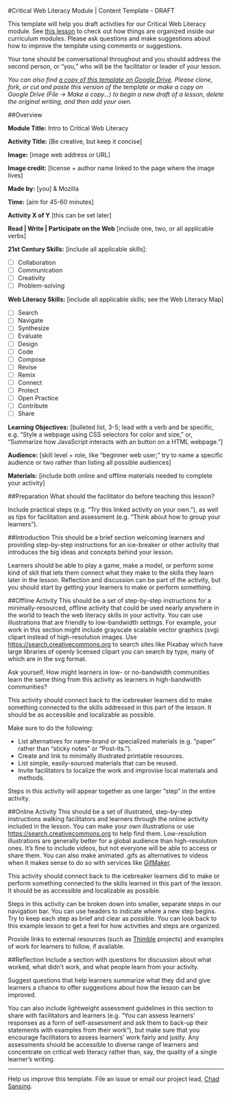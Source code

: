 #Critical Web Literacy Module | Content Template - DRAFT

This template will help you draft activities for our Critical Web Literacy module. See [this lesson](http://chadsansing.github.io/curriculum-testing/intermediate-web-lit-two/session01-buttons-and-alerts.html#overview0) to check out how things are organized inside our curriculum modules. Please ask questions and make suggestions about how to improve the template using comments or suggestions.

Your tone should be conversational throughout and you should address the second person, or “you,” who will be the facilitator or leader of your lesson.

*You can also find [a copy of this template on Google Drive](https://docs.google.com/document/d/1rr3MDOcfigcidn33LlGIN_rZg2gGyaQonPWxHfPBbMM/edit#). Please clone, fork, or cut and paste this version of the template or make a copy on Google Drive (File → Make a copy…) to begin a new draft of a lesson, delete the original writing, and then add your own.*

##Overview

**Module Title:** Intro to Critical Web Literacy

**Activity Title:** [Be creative, but keep it concise]

**Image:** [image web address or URL]

**Image credit:** [license + author name linked to the page where the image lives]

**Made by:** [you] & Mozilla

**Time:** [aim for 45-60 minutes]

**Activity X of Y** [this can be set later]

**Read | Write | Participate on the Web** [include one, two, or all applicable verbs]

**21st Century Skills:** [include all applicable skills]:
-[ ] Collaboration
-[ ] Communication
-[ ] Creativity
-[ ] Problem-solving

**Web Literacy Skills:** [include all applicable skills; see the Web Literacy Map]
-[ ] Search
-[ ] Navigate
-[ ] Synthesize
-[ ] Evaluate
-[ ] Design
-[ ] Code
-[ ] Compose
-[ ] Revise
-[ ] Remix
-[ ] Connect
-[ ] Protect
-[ ] Open Practice
-[ ] Contribute
-[ ] Share

**Learning Objectives:** [bulleted list, 3-5; lead with a verb and be specific, e.g. “Style a webpage using CSS selectors for color and size,” or, “Summarize how JavaScript interacts with an button on a HTML webpage.”]
 
**Audience:** [skill level + role, like “beginner web user;” try to name a specific audience or two rather than listing all possible audiences]
 
**Materials:** [include both online and offline materials needed to complete your activity]
 
##Preparation
What should the facilitator do before teaching this lesson?

Include practical steps (e.g. “Try this linked activity on your own.”), as well as tips for facilitation and assessment (e.g. “Think about how to group your learners”).


##Introduction
This should be a brief section welcoming learners and providing step-by-step instructions for an ice-breaker or other activity that introduces the big ideas and concepts behind your lesson.

Learners should be able to play a game, make a model, or perform some kind of skit that lets them connect what they make to the skills they learn later in the lesson. Reflection and discussion can be part of the activity, but you should start by getting your learners to make or perform something.


##Offline Activity
This should be a set of step-by-step instructions for a minimally-resourced, offline activity that could be used nearly anywhere in the world to teach the web literacy skills in your activity.  You can use illustrations that are friendly to low-bandwidth settings. For example, your work in this section might include grayscale scalable vector graphics (svg) clipart instead of high-resolution images. Use https://search.creativecommons.org to search sites like Pixabay which have large libraries of openly licensed clipart you can search by type, many of which are in the svg format.

Ask yourself, How might learners in low- or no-bandwidth communities learn the same thing from this activity as learners in high-bandwidth communities?

This activity should connect back to the icebreaker learners did to make something connected to the skills addressed in this part of the lesson. It should be as accessible and localizable as possible.

Make sure to do the following:

- List alternatives for name-brand or specialized materials (e.g. “paper” rather than “sticky notes” or “Post-Its.”).
- Create and link to minimally illustrated printable resources.
- List simple, easily-sourced materials that can be reused.
- Invite facilitators to localize the work and improvise local materials and methods.

Steps in this activity will appear together as one larger “step” in the entire activity.

##Online Activity
This should be a set of illustrated, step-by-step instructions walking facilitators and learners through the online activity included in the lesson. You can make your own illustrations or use https://search.creativecommons.org to help find them. Low-resolution illustrations are generally better for a global audience than high-resolution ones. It’s fine to include videos, but not everyone will be able to access or share them. You can also make animated .gifs as alternatives to videos when it makes sense to do so with services like [GifMaker](http://gifmaker.me/).

This activity should connect back to the icebreaker learners did to make or perform something connected to the skills learned in this part of the lesson. It should be as accessible and localizable as possible.

Steps in this activity can be broken down into smaller, separate steps in our navigation bar. You can use headers to indicate where a new step begins. Try to keep each step as brief and clear as possible. You can look back to this example lesson to get a feel for how activities and steps are organized.

Provide links to external resources (such as [Thimble](https://thimble.mozilla.org) projects) and examples of work for learners to follow, if available.

##Reflection
Include a section with questions for discussion about what worked, what didn’t work, and what people learn from your activity.

Suggest questions that help learners summarize what they did and give learners a chance to offer suggestions about how the lesson can be improved.

You can also include lightweight assessment guidelines in this section to share with facilitators and learners (e.g. “You can assess learners’ responses as a form of self-assessment and ask them to back-up their statements with examples from their work”), but make sure that you encourage facilitators to assess learners’ work fairly and justly. Any assessments should be accessible to diverse range of learners and concentrate on critical web literacy rather than, say, the quality of a single learner’s writing.

---

Help us improve this template. File an issue or email our project lead, [Chad Sansing](mailto:chad@mozillafoundation.org).

